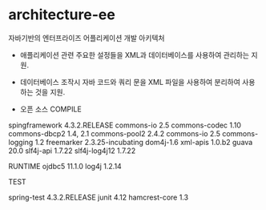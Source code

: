 # architecture-ee

자바기반의 엔터프라이즈 어플리케이션 개발 아키텍처

- 애플리케이션 관련 주요한 설정들을 XML과 데이터베이스를 사용하여 관리하는 지원.
- 데이터베이스 조작시 자바 코드와 쿼리 문을 XML 파일을 사용하여 분리하여 사용하는 것을 지원.


- 오픈 소스 
COMPILE

spingframework 4.3.2.RELEASE
commons-io 2.5
commons-codec 1.10
commons-dbcp2 1.4, 2.1
commons-pool2 2.4.2
commons-io 2.5
commons-logging 1.2
freemarker 2.3.25-incubating
dom4j-1.6
xml-apis 1.0.b2
guava 20.0
slf4j-api 1.7.22
slf4j-log4j12 1.7.22


RUNTIME
ojdbc5 11.1.0
log4j 1.2.14

TEST

spring-test 4.3.2.RELEASE
junit 4.12
hamcrest-core 1.3
